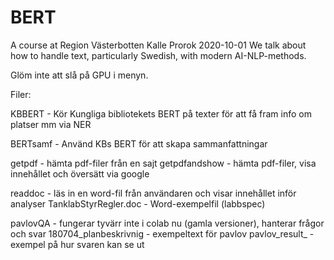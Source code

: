 # BERT
A course at Region Västerbotten Kalle Prorok 2020-10-01
We talk about how to handle text, particularly Swedish, with modern AI-NLP-methods.

Glöm inte att slå på GPU i menyn.

Filer:

KBBERT - Kör Kungliga bibliotekets BERT på texter för att få fram info om platser mm via NER

BERTsamf - Använd KBs BERT för att skapa sammanfattningar

getpdf - hämta pdf-filer från en sajt
getpdfandshow - hämta pdf-filer, visa innehållet och översätt via google

readdoc - läs in en word-fil från användaren och visar innehållet inför analyser
TanklabStyrRegler.doc - Word-exempelfil (labbspec)

pavlovQA - fungerar tyvärr inte i colab nu (gamla versioner), hanterar frågor och svar
180704_planbeskrivnig - exempeltext för pavlov
pavlov_result_ - exempel på hur svaren kan se ut
